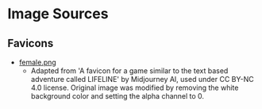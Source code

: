 # Image Sources

## Favicons

-   [female.png](./favicons/female.png)
    -   Adapted from 'A favicon for a game similar to the text based adventure called LIFELINE' by Midjourney AI, used under CC BY-NC 4.0 license. Original image was modified by removing the white background color and setting the alpha channel to 0.
